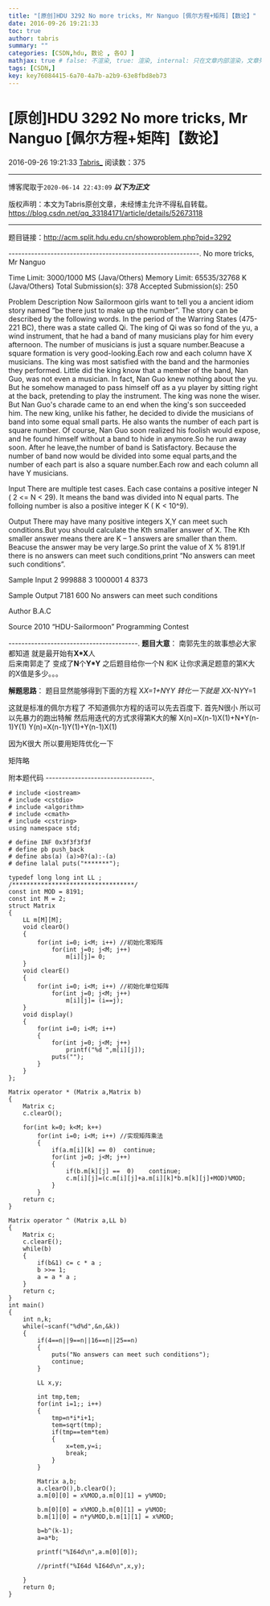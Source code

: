 ```yaml
---
title: "[原创]HDU 3292 No more tricks, Mr Nanguo [佩尔方程+矩阵]【数论】"
date: 2016-09-26 19:21:33
toc: true
author: tabris
summary: ""
categories: [CSDN,hdu, 数论 , 各OJ ]
mathjax: true # false: 不渲染, true: 渲染, internal: 只在文章内部渲染，文章列表中不渲染
tags: [CSDN,]
key: key76084415-6a70-4a7b-a2b9-63e8fbd8eb73
---
```


# [原创]HDU 3292 No more tricks, Mr Nanguo [佩尔方程+矩阵]【数论】

2016-09-26 19:21:33  [Tabris_](https://me.csdn.net/qq_33184171) 阅读数：375

---

博客爬取于`2020-06-14 22:43:09`
***以下为正文***

版权声明：本文为Tabris原创文章，未经博主允许不得私自转载。
https://blog.csdn.net/qq_33184171/article/details/52673118

<!-- more -->

---

题目链接：http://acm.split.hdu.edu.cn/showproblem.php?pid=3292

-----------------------------------------------------------.
No more tricks, Mr Nanguo

Time Limit: 3000/1000 MS (Java/Others)    Memory Limit: 65535/32768 K (Java/Others)
Total Submission(s): 378    Accepted Submission(s): 250


Problem Description
Now Sailormoon girls want to tell you a ancient idiom story named “be there just to make up the number”. The story can be described by the following words.
In the period of the Warring States (475-221 BC), there was a state called Qi. The king of Qi was so fond of the yu, a wind instrument, that he had a band of many musicians play for him every afternoon. The number of musicians is just a square number.Beacuse a square formation is very good-looking.Each row and each column have X musicians.
The king was most satisfied with the band and the harmonies they performed. Little did the king know that a member of the band, Nan Guo, was not even a musician. In fact, Nan Guo knew nothing about the yu. But he somehow managed to pass himself off as a yu player by sitting right at the back, pretending to play the instrument. The king was none the wiser. But Nan Guo's charade came to an end when the king's son succeeded him. The new king, unlike his father, he decided to divide the musicians of band into some equal small parts. He also wants the number of each part is square number. Of course, Nan Guo soon realized his foolish would expose, and he found himself without a band to hide in anymore.So he run away soon.
After he leave,the number of band is Satisfactory. Because the number of band now would be divided into some equal parts,and the number of each part is also a square number.Each row and each column all have Y musicians.
 

Input
There are multiple test cases. Each case contains a positive integer N ( 2 <= N < 29). It means the band was divided into N equal parts. The folloing number is also a positive integer K ( K < 10^9).
 

Output
There may have many positive integers X,Y can meet such conditions.But you should calculate the Kth smaller answer of X. The Kth smaller answer means there are K – 1 answers are smaller than them. Beacuse the answer may be very large.So print the value of X % 8191.If there is no answers can meet such conditions,print “No answers can meet such conditions”.
 

Sample Input
2 999888
3 1000001
4 8373
 

Sample Output
7181
600 
No answers can meet such conditions
 

Author
B.A.C
 

Source
2010 “HDU-Sailormoon” Programming Contest

----------------------------------------.
**题目大意**：
南郭先生的故事想必大家都知道
就是最开始有**X*X**人   
后来南郭走了
变成了**N**个**Y*Y**
之后题目给你一个N 和K
让你求满足题意的第K大的X值是多少。。。

**解题思路**：
题目显然能够得到下面的方程 
X*X=1+N*Y*Y
转化一下就是 
X*X-N*Y*Y=1

这就是标准的佩尔方程了  不知道佩尔方程的话可以先去百度下.
首先N很小 所以可以先暴力的跑出特解 然后用迭代的方式求得第K大的解
X(n)=X(n-1)X(1)+N*Y(n-1)Y(1)
Y(n)=X(n-1)Y(1)+Y(n-1)X(1)

因为K很大 所以要用矩阵优化一下  

矩阵略

附本题代码
---------------------------------.
```
# include <iostream>
# include <cstdio>
# include <algorithm>
# include <cmath>
# include <cstring>
using namespace std;

# define INF 0x3f3f3f3f
# define pb push_back
# define abs(a) (a)>0?(a):-(a)
# define lalal puts("*******");

typedef long long int LL ;
/**********************************/
const int MOD = 8191;
const int M = 2;
struct Matrix
{
    LL m[M][M];
    void clearO()
    {
        for(int i=0; i<M; i++) //初始化零矩阵
            for(int j=0; j<M; j++)
                m[i][j]= 0;
    }
    void clearE()
    {
        for(int i=0; i<M; i++) //初始化单位矩阵
            for(int j=0; j<M; j++)
                m[i][j]= (i==j);
    }
    void display()
    {
        for(int i=0; i<M; i++)
        {
            for(int j=0; j<M; j++)
                printf("%d ",m[i][j]);
            puts("");
        }
    }
};

Matrix operator * (Matrix a,Matrix b)
{
    Matrix c;
    c.clearO();

    for(int k=0; k<M; k++)
        for(int i=0; i<M; i++) //实现矩阵乘法
        {
            if(a.m[i][k] == 0)  continue;
            for(int j=0; j<M; j++)
            {
                if(b.m[k][j] ==  0)    continue;
                c.m[i][j]=(c.m[i][j]+a.m[i][k]*b.m[k][j]+MOD)%MOD;
            }
        }
    return c;
}

Matrix operator ^ (Matrix a,LL b)
{
    Matrix c;
    c.clearE();
    while(b)
    {
        if(b&1) c= c * a ;
        b >>= 1;
        a = a * a ;
    }
    return c;
}
int main()
{
    int n,k;
    while(~scanf("%d%d",&n,&k))
    {
        if(4==n||9==n||16==n||25==n)
        {
            puts("No answers can meet such conditions");
            continue;
        }

        LL x,y;

        int tmp,tem;
        for(int i=1;; i++)
        {
            tmp=n*i*i+1;
            tem=sqrt(tmp);
            if(tmp==tem*tem)
            {
                x=tem,y=i;
                break;
            }
        }

        Matrix a,b;
        a.clearO(),b.clearO();
        a.m[0][0] = x%MOD,a.m[0][1] = y%MOD;

        b.m[0][0] = x%MOD,b.m[0][1] = y%MOD;
        b.m[1][0] = n*y%MOD,b.m[1][1] = x%MOD;

        b=b^(k-1);
        a=a*b;

        printf("%I64d\n",a.m[0][0]);

        //printf("%I64d %I64d\n",x,y);

    }
    return 0;
}

```

